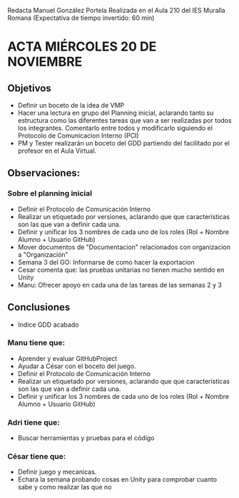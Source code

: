 Redacta Manuel González Portela
Realizada en el Aula 210 del IES Muralla Romana 
(Expectativa de tiempo invertido: 60 min)

# ACTA MIÉRCOLES 20 DE NOVIEMBRE

## Objetivos
- Definir un boceto de la idea de VMP 
- Hacer una lectura en grupo del Planning inicial, aclarando tanto su estructura como las diferentes tareas que van a ser realizadas por todos los integrantes. Comentarlo entre todos y modificarlo siguiendo el Protocolo de Comunicacion Interno (PCI)
- PM y Tester realizarán un boceto del GDD partiendo del facilitado por el profesor en el Aula Virtual.

## Observaciones:
### Sobre el planning inicial
- Definir el Protocolo de Comunicación Interno
- Realizar un etiquetado por versiones, aclarando que que características son las que van a definir cada una.
- Definir y unificar los 3 nombres de cada uno de los roles (Rol + Nombre Alumno + Usuario GitHub)
- Mover documentos de "Documentacion" relacionados con organizacion a "Organización"
- Semana 3 del GO: Informarse de como hacer la exportacion
- Cesar comenta que: las pruebas unitarias no tienen mucho sentido en Unity
- Manu: Ofrecer apoyo en cada una de las tareas de las semanas 2 y 3

## Conclusiones
- Indice GDD acabado
### Manu tiene que:
- Aprender y evaluar GitHubProject 
- Ayudar a César con el boceto del juego. 
- Definir el Protocolo de Comunicación Interno
- Realizar un etiquetado por versiones, aclarando que que características son las que van a definir cada una.
- Definir y unificar los 3 nombres de cada uno de los roles (Rol + Nombre Alumno + Usuario GitHub)

### Adri tiene que:
- Buscar herramientas y pruebas para el código
### César tiene que: 
- Definir juego y mecanicas. 
- Echara la semana probando cosas en Unity para comprobar cuanto sabe y como realizar las que no